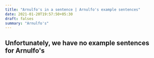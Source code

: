 ```yaml
---
title: "Arnulfo's in a sentence | Arnulfo's example sentences"
date: 2021-01-20T19:57:50+05:30
draft: falses
summary: "Arnulfo's"
---
```

## Unfortunately, we have no example sentences for Arnulfo's                 
